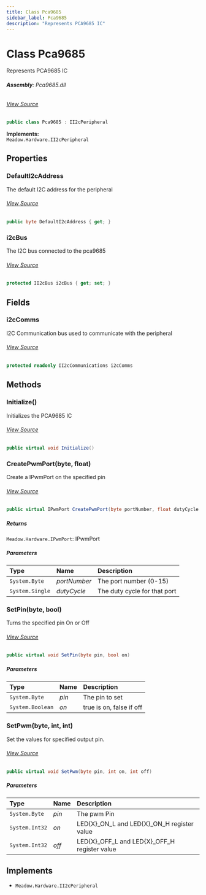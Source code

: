 ```yaml
---
title: Class Pca9685
sidebar_label: Pca9685
description: "Represents PCA9685 IC"
---
```

# Class Pca9685
Represents PCA9685 IC

###### **Assembly**: Pca9685.dll
###### [View Source](https://github.com/WildernessLabs/Meadow.Foundation.git/blob/develop/Source/Meadow.Foundation.Peripherals/ICs.IOExpanders.Pca9685/Driver/Pca9685.PwmPort.cs#L6)
```csharp title="Declaration"
public class Pca9685 : II2cPeripheral
```
**Implements:**  
`Meadow.Hardware.II2cPeripheral`

## Properties
### DefaultI2cAddress
The default I2C address for the peripheral
###### [View Source](https://github.com/WildernessLabs/Meadow.Foundation.git/blob/develop/Source/Meadow.Foundation.Peripherals/ICs.IOExpanders.Pca9685/Driver/Pca9685.cs#L17)
```csharp title="Declaration"
public byte DefaultI2cAddress { get; }
```
### i2cBus
The I2C bus connected to the pca9685
###### [View Source](https://github.com/WildernessLabs/Meadow.Foundation.git/blob/develop/Source/Meadow.Foundation.Peripherals/ICs.IOExpanders.Pca9685/Driver/Pca9685.cs#L52)
```csharp title="Declaration"
protected II2cBus i2cBus { get; set; }
```
## Fields
### i2cComms
I2C Communication bus used to communicate with the peripheral
###### [View Source](https://github.com/WildernessLabs/Meadow.Foundation.git/blob/develop/Source/Meadow.Foundation.Peripherals/ICs.IOExpanders.Pca9685/Driver/Pca9685.cs#L22)
```csharp title="Declaration"
protected readonly II2cCommunications i2cComms
```
## Methods
### Initialize()
Initializes the PCA9685 IC
###### [View Source](https://github.com/WildernessLabs/Meadow.Foundation.git/blob/develop/Source/Meadow.Foundation.Peripherals/ICs.IOExpanders.Pca9685/Driver/Pca9685.cs#L82)
```csharp title="Declaration"
public virtual void Initialize()
```
### CreatePwmPort(byte, float)
Create a IPwmPort on the specified pin
###### [View Source](https://github.com/WildernessLabs/Meadow.Foundation.git/blob/develop/Source/Meadow.Foundation.Peripherals/ICs.IOExpanders.Pca9685/Driver/Pca9685.cs#L103)
```csharp title="Declaration"
public virtual IPwmPort CreatePwmPort(byte portNumber, float dutyCycle = 0.5)
```

##### Returns

`Meadow.Hardware.IPwmPort`: IPwmPort
##### Parameters

| Type | Name | Description |
|:--- |:--- |:--- |
| `System.Byte` | *portNumber* | The port number (0-15) |
| `System.Single` | *dutyCycle* | The duty cycle for that port |

### SetPin(byte, bool)
Turns the specified pin On or Off
###### [View Source](https://github.com/WildernessLabs/Meadow.Foundation.git/blob/develop/Source/Meadow.Foundation.Peripherals/ICs.IOExpanders.Pca9685/Driver/Pca9685.cs#L120)
```csharp title="Declaration"
public virtual void SetPin(byte pin, bool on)
```

##### Parameters

| Type | Name | Description |
|:--- |:--- |:--- |
| `System.Byte` | *pin* | The pin to set |
| `System.Boolean` | *on* | true is on, false if off |

### SetPwm(byte, int, int)
Set the values for specified output pin.
###### [View Source](https://github.com/WildernessLabs/Meadow.Foundation.git/blob/develop/Source/Meadow.Foundation.Peripherals/ICs.IOExpanders.Pca9685/Driver/Pca9685.cs#L144)
```csharp title="Declaration"
public virtual void SetPwm(byte pin, int on, int off)
```

##### Parameters

| Type | Name | Description |
|:--- |:--- |:--- |
| `System.Byte` | *pin* | The pwm Pin |
| `System.Int32` | *on* | LED{X}_ON_L and LED{X}_ON_H register value |
| `System.Int32` | *off* | LED{X}_OFF_L and LED{X}_OFF_H register value |


## Implements

* `Meadow.Hardware.II2cPeripheral`
